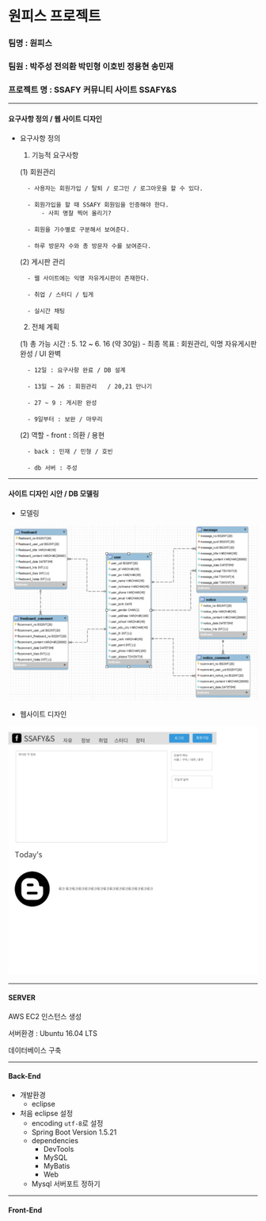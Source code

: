 # 원피스 프로젝트

### 팀명 : 원피스

### 팀원 : 박주성 전의환 박민형 이호빈 정용현 송민재

### 프로젝트 명 : SSAFY 커뮤니티 사이트 SSAFY&S

_ _ _


#### 요구사항 정의 / 웹 사이트 디자인

- 요구사항 정의

	1. 기능적 요구사항

    (1) 회원관리

		- 사용자는 회원가입 / 탈퇴 / 로그인 / 로그아웃을 할 수 있다.
	
		- 회원가입을 할 때 SSAFY 회원임을 인증해야 한다.
			- 사피 명찰 찍어 올리기?
	
		- 회원을 기수별로 구분해서 보여준다.
	
		- 하루 방문자 수와 총 방문자 수를 보여준다.

	(2) 게시판 관리
  
    	- 웹 사이트에는 익명 자유게시판이 존재한다.

		- 취업 / 스터디 / 팁게
		
        - 실시간 채팅

	2. 전체 계획
	
	(1) 총 가능 시간 : 5. 12 ~ 6. 16	(약 30일)
    	- 최종 목표 : 회원관리, 익명 자유게시판 완성 / UI 완벽

		- 12일 : 요구사항 완료 / DB 설계

		- 13일 ~ 26 : 회원관리	/ 20,21 만나기

		- 27 ~ 9 : 게시판 완성

		- 9일부터 : 보완 / 마무리
	
    (2) 역할
    	- front : 의환 / 용현

		- back : 민재 / 민형 / 호빈

		- db 서버 : 주성

_ _ _

#### 사이트 디자인 시안 / DB 모델링

- 모델링

![model](./images/model.PNG)

- 웹사이트 디자인

![model](./images/site_image.PNG)

_ _ _

#### SERVER

AWS EC2 인스턴스 생성

서버환경 : Ubuntu 16.04 LTS

데이터베이스 구축

_ _ _

#### Back-End

* 개발환경
  * eclipse
* 처음 eclipse 설정
  * encoding `utf-8`로 설정
  * Spring Boot Version 1.5.21
  * dependencies
    * DevTools
    * MySQL
    * MyBatis
    * Web
  * Mysql 서버포트 정하기

_ _ _

#### Front-End

